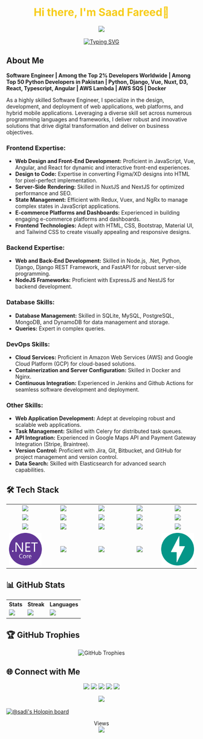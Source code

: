 <div align="center">
  <h1 style="color: #F7CC18FF;">Hi there, I'm Saad Fareed👋<a href="#"></a></h1>
  <a href="https://github.com/saadfareed/saadfareed/tree/main/resume/saadfareed_Resume.pdf" target="_blank">
    <img src="https://img.shields.io/badge/View%20My%20Resume-Click%20Here-brightgreen?style=for-the-badge"/>
  </a>
</div>
<p align="center">
  <a href="https://git.io/typing-svg">
    <img src="https://readme-typing-svg.herokuapp.com?font=sans-serif+fonts&weight=800&size=24&duration=2000&pause=1000&color=F7CC18&center=true&vCenter=true&width=435&lines=Full+Stack+Developer+;Top+2%+Developer+Worldwide" alt="Typing SVG" />
  </a>
</p>

## About Me
**Software Engineer | Among the Top 2% Developers Worldwide | Among Top 50 Python Developers in Pakistan | Python, Django, Vue, Nuxt, D3, React, Typescript, Angular | AWS Lambda | AWS SQS | Docker**

As a highly skilled Software Engineer, I specialize in the design, development, and deployment of web applications, web platforms, and hybrid mobile applications. Leveraging a diverse skill set across numerous programming languages and frameworks, I deliver robust and innovative solutions that drive digital transformation and deliver on business objectives.

### Frontend Expertise:
- **Web Design and Front-End Development:** Proficient in JavaScript, Vue, Angular, and React for dynamic and interactive front-end experiences.
- **Design to Code:** Expertise in converting Figma/XD designs into HTML for pixel-perfect implementation.
- **Server-Side Rendering:** Skilled in NuxtJS and NextJS for optimized performance and SEO.
- **State Management:** Efficient with Redux, Vuex, and NgRx to manage complex states in JavaScript applications.
- **E-commerce Platforms and Dashboards:** Experienced in building engaging e-commerce platforms and dashboards.
- **Frontend Technologies:** Adept with HTML, CSS, Bootstrap, Material UI, and Tailwind CSS to create visually appealing and responsive designs.

### Backend Expertise:
- **Web and Back-End Development:** Skilled in Node.js, .Net, Python, Django, Django REST Framework, and FastAPI for robust server-side programming.
- **NodeJS Frameworks:** Proficient with ExpressJS and NestJS for backend development.

### Database Skills:
- **Database Management:** Skilled in SQLite, MySQL, PostgreSQL, MongoDB, and DynamoDB for data management and storage.
- **Queries:** Expert in complex queries.

### DevOps Skills:
- **Cloud Services:** Proficient in Amazon Web Services (AWS) and Google Cloud Platform (GCP) for cloud-based solutions.
- **Containerization and Server Configuration:** Skilled in Docker and Nginx.
- **Continuous Integration:** Experienced in Jenkins and Github Actions for seamless software development and deployment.

### Other Skills:
- **Web Application Development:** Adept at developing robust and scalable web applications.
- **Task Management:** Skilled with Celery for distributed task queues.
- **API Integration:** Experienced in Google Maps API and Payment Gateway Integration (Stripe, Braintree).
- **Version Control:** Proficient with Jira, Git, Bitbucket, and GitHub for project management and version control.
- **Data Search:** Skilled with Elasticsearch for advanced search capabilities.

## 🛠 Tech Stack

<table>
<tr>
<td align='center'><img src="https://cdn.jsdelivr.net/gh/devicons/devicon/icons/sass/sass-original.svg" width="90"></td>
<td align='center'><img src="https://cdn.jsdelivr.net/gh/devicons/devicon/icons/python/python-original.svg" width="90"></td>
<td align='center'><img src="https://cdn.jsdelivr.net/gh/devicons/devicon/icons/git/git-original-wordmark.svg" width="90"></td>
<td align='center' width="200"><img src="https://cdn.jsdelivr.net/gh/devicons/devicon/icons/javascript/javascript-original.svg" width="90"></td>
<td align='center' width="200"><img src="https://cdn.jsdelivr.net/gh/devicons/devicon/icons/amazonwebservices/amazonwebservices-original-wordmark.svg" width="90"></td>
</tr>
<tr>
<td align='center'><img src="https://cdn.jsdelivr.net/gh/devicons/devicon/icons/graphql/graphql-plain-wordmark.svg" width="90"></td>
<td align='center' width="200"><img src="https://cdn.jsdelivr.net/gh/devicons/devicon/icons/tailwindcss/tailwindcss-original-wordmark.svg" width="90"></td>
<td align='center' width="200"><img src="https://cdn.jsdelivr.net/gh/devicons/devicon/icons/nodejs/nodejs-original-wordmark.svg" width="90"></td>
<td align='center'><img src="https://cdn.jsdelivr.net/gh/devicons/devicon/icons/nuxtjs/nuxtjs-original.svg" width="90"></td>
<td align='center' width="200"><img src="https://www.djangoproject.com/m/img/logos/django-logo-negative.png" width="90"></td>
</tr>
<tr>
<td align='center' width="200"><img src="https://download.logo.wine/logo/MySQL/MySQL-Logo.wine.png" width="90"></td>
<td align='center' width="200"><img src="https://cdn.jsdelivr.net/gh/devicons/devicon/icons/firebase/firebase-plain-wordmark.svg" width="90"></td>
<td align='center' width="200"><img src="https://cdn.jsdelivr.net/gh/devicons/devicon/icons/googlecloud/googlecloud-original-wordmark.svg" width="90"></td>
<td align='center' width="200"><img src="https://cdn.jsdelivr.net/gh/devicons/devicon/icons/docker/docker-original-wordmark.svg" width="90"></td>
<td align='center' width="200"><img src="https://cdn.jsdelivr.net/gh/devicons/devicon/icons/jupyter/jupyter-original-wordmark.svg" width="90"></td>
</tr>
<tr>
<td align='center' width="200"><img src="https://github.com/devicons/devicon/blob/v2.16.0/icons/dotnetcore/dotnetcore-original.svg" width="90"></td>
<td align='center' width="200"><img src="https://cdn.jsdelivr.net/gh/devicons/devicon/icons/d3js/d3js-original.svg" width="90"></td>
<td align='center' width="200"><img src="https://cdn.jsdelivr.net/gh/devicons/devicon/icons/mongodb/mongodb-original-wordmark.svg" width="90"></td>
<td align='center' width="200"><img src="https://www.vectorlogo.zone/logos/reactjs/reactjs-ar21.svg" width="90"></td>
<td align='center' width="200"><img src="https://github.com/devicons/devicon/blob/v2.16.0/icons/fastapi/fastapi-original.svg" width="90"></td>
</tr>
</table>

## 📊 GitHub Stats

<table>
  <tr>
    <th>Stats</th>
    <th>Streak</th>
    <th>Languages</th>
  </tr>
  <tr>
    <td><img src="https://github-profile-summary-cards.vercel.app/api/cards/stats?username=saadfareed&theme=gruvbox"/></td>
    <td><a href="https://git.io/streak-stats"><img src="https://streak-stats.demolab.com/?user=saadfareed&theme=gruvbox&hide_border=true&border_radius=32&date_format=j%20M%5B%20Y%5D&ring=888888"/></a></td>
    <td><img src="https://github-profile-summary-cards.vercel.app/api/cards/repos-per-language?username=saadfareed&theme=gruvbox"/></td>
  </tr>
</table>

## 🏆 GitHub Trophies

<p align="center">
  <img src="https://github-profile-trophy.vercel.app/?username=saadfareed&theme=gruvbox&no-frame=true&margin-w=15&margin-h=15" alt="GitHub Trophies">
</p>

## 🌐 Connect with Me

<p align="center">
  <a href="https://www.linkedin.com/in/saad-fareed/"><img src="https://img.shields.io/badge/-Saad%20Fareed-0077B5?style=flat&logo=Linkedin&logoColor=white"/></a>
  <a href="mailto:saadfareed632@gmail.com"><img src="https://img.shields.io/badge/-saadfareed@gmail.com-D14836?style=flat&logo=Gmail&logoColor=white"/></a>
  <a href="https://www.instagram.com/saadfareed_sadi/"><img src="https://img.shields.io/badge/-@saadfareed-E4405F?style=flat&logo=Instagram&logoColor=white"/></a>
  <a href="https://leetcode.com/Saadfareed/"><img src="https://img.shields.io/badge/-/saadfareed-e8b519?style=flat&logo=leetcode&logoColor=black"/></a>
  <a href="https://kaggle.com/saadfareed/"><img src="https://img.shields.io/badge/-/saadfareed-e8b519?style=flat&logo=kaggle&logoColor=black"/></a>
</p>

<p align="center">
  <img src="https://hit.yhype.me/github/profile?user_id=50300882">
</p>

[![@sadi's Holopin board](https://holopin.io/api/user/board?user=sadi)](https://holopin.io/@sadi)

<p align="center"> 
  Views<br>
  <img src="https://profile-counter.glitch.me/saadfareed/count.svg">
</p>

